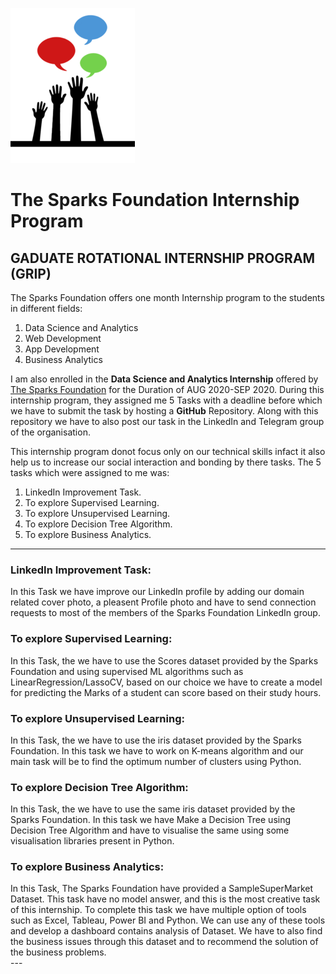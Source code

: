 ![](logo_small.png)

# The Sparks Foundation Internship Program
## GADUATE ROTATIONAL INTERNSHIP PROGRAM (GRIP)

The Sparks Foundation offers one month Internship program to the students in different fields:
1. Data Science and Analytics
2. Web Development
3. App Development
4. Business Analytics


I am also enrolled in the **Data Science and Analytics Internship** offered by [The Sparks Foundation]() for the Duration of AUG 2020-SEP 2020. During this internship program, they assigned me 5 Tasks with a deadline before which we have to submit the task by hosting a **GitHub** Repository. Along with this repository we have to also post our task in the LinkedIn and Telegram group of the organisation.

This internship program donot focus only on our technical skills infact it also help us to increase our social interaction and bonding by there tasks. The 5 tasks which were assigned to me was:
1. LinkedIn Improvement Task.
2. To explore Supervised Learning.
3. To explore Unsupervised Learning.
4. To explore Decision Tree Algorithm.
5. To explore Business Analytics.

---

<div>
<h3>LinkedIn Improvement Task:</h3>
<article>In this Task we have improve our LinkedIn profile by adding our domain related cover photo, a pleasent Profile photo and have to send connection requests to most of the members of the Sparks Foundation LinkedIn group.</article>
</div>

<div>
<h3>To explore Supervised Learning:</h3>
<article>In this Task, the we have to use the Scores dataset provided by the Sparks Foundation and using supervised ML algorithms such as LinearRegression/LassoCV, based on our choice we have to create a model for predicting the Marks of a student can score based on their study hours.</article>
</div>

<div>
<h3>To explore Unsupervised Learning:</h3>
<article>In this Task, the we have to use the iris dataset provided by the Sparks Foundation. In this task we have to work on K-means algorithm and our main task will be to find the optimum number of clusters using Python.</article>
</div>

<div>
<h3>To explore Decision Tree Algorithm:</h3>
<article>In this Task, the we have to use the same iris dataset provided by the Sparks Foundation. In this task we have Make a Decision Tree using Decision Tree Algorithm and have to visualise the same using some visualisation libraries present in Python.</article>
</div>

<div>
<h3>To explore Business Analytics:</h3>
<article>In this Task, The Sparks Foundation have provided a SampleSuperMarket Dataset. This task have no model answer, and this is the most creative task of this internship. To complete this task we have multiple option of tools such as Excel, Tableau, Power BI and Python. We can use any of these tools and develop a dashboard contains analysis of Dataset. We have to also find the business issues through this dataset and to recommend the solution of the business problems.</article>
</div>
---